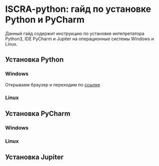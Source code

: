 # ISCRA-python: гайд по установке Python и PyCharm

Данный гайд содержит инструкцию по установке интепретатора Python3, IDE PyCharm и Jupiter на операционные системы Windows и Linux. 

## Установка Python
### Windows
Открываем браузер и переходим по [ссылке](https://www.python.org/)
### Linux

## Установка PyCharm
### Windows
### Linux

## Установка Jupiter
